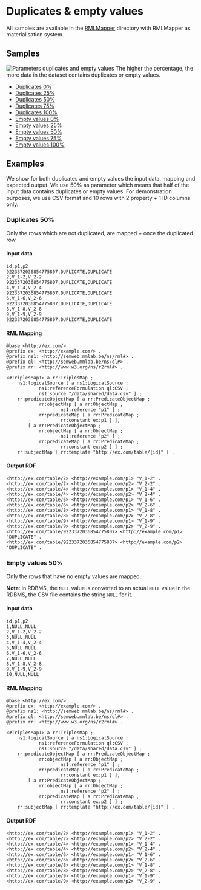 # Duplicates & empty values

All samples are available in the [RMLMapper](./RMLMapper) directory
with RMLMapper as materialisation system.

## Samples

![Parameters duplicates and empty values](https://kg-construct.github.io/KROWN/figures/parameters-duplicates-emmpty.svg "Parameters duplicates and empty values")
The higher the percentage, the more data in the dataset contains duplicates
or empty values.

- [Duplicates 0%](./RMLMapper/csv/duplicates_0.0_percentage/data/shared)
- [Duplicates 25%](./RMLMapper/csv/duplicates_25.0_percentage/data/shared)
- [Duplicates 50%](./RMLMapper/csv/duplicates_50.0_percentage/data/shared)
- [Duplicates 75%](./RMLMapper/csv/duplicates_75.0_percentage/data/shared)
- [Duplicates 100%](./RMLMapper/csv/duplicates_100.0_percentage/data/shared)
- [Empty values 0%](./RMLMapper/csv/empty_0.0_percentage/data/shared)
- [Empty values 25%](./RMLMapper/csv/empty_25.0_percentage/data/shared)
- [Empty values 50%](./RMLMapper/csv/empty_50.0_percentage/data/shared)
- [Empty values 75%](./RMLMapper/csv/empty_75.0_percentage/data/shared)
- [Empty values 100%](./RMLMapper/csv/empty_100.0_percentage/data/shared)

## Examples

We show for both duplicates and empty values the input data, mapping and expected
output. We use 50% as parameter which means that half of the input data contains
duplicates or empty values. For demonstration purposes, we use CSV format and
10 rows with 2 property + 1 ID columns only.

### Duplicates 50%

Only the rows which are not duplicated, are mapped + once the duplicated row.

#### Input data

```
id,p1,p2
9223372036854775807,DUPLICATE,DUPLICATE
2,V_1-2,V_2-2
9223372036854775807,DUPLICATE,DUPLICATE
4,V_1-4,V_2-4
9223372036854775807,DUPLICATE,DUPLICATE
6,V_1-6,V_2-6
9223372036854775807,DUPLICATE,DUPLICATE
8,V_1-8,V_2-8
9,V_1-9,V_2-9
9223372036854775807,DUPLICATE,DUPLICATE
```

#### RML Mapping

```
@base <http://ex.com/> .
@prefix ex: <http://example.com/> .
@prefix ns1: <http://semweb.mmlab.be/ns/rml#> .
@prefix ql: <http://semweb.mmlab.be/ns/ql#> .
@prefix rr: <http://www.w3.org/ns/r2rml#> .

<#TriplesMap1> a rr:TriplesMap ;
    ns1:logicalSource [ a ns1:LogicalSource ;
            ns1:referenceFormulation ql:CSV ;
            ns1:source "/data/shared/data.csv" ] ;
    rr:predicateObjectMap [ a rr:PredicateObjectMap ;
            rr:objectMap [ a rr:ObjectMap ;
                    ns1:reference "p1" ] ;
            rr:predicateMap [ a rr:PredicateMap ;
                    rr:constant ex:p1 ] ],
        [ a rr:PredicateObjectMap ;
            rr:objectMap [ a rr:ObjectMap ;
                    ns1:reference "p2" ] ;
            rr:predicateMap [ a rr:PredicateMap ;
                    rr:constant ex:p2 ] ] ;
    rr:subjectMap [ rr:template "http://ex.com/table/{id}" ] .
```

#### Output RDF

```
<http://ex.com/table/2> <http://example.com/p1> "V_1-2" .
<http://ex.com/table/2> <http://example.com/p2> "V_2-2" .
<http://ex.com/table/4> <http://example.com/p1> "V_1-4" .
<http://ex.com/table/4> <http://example.com/p2> "V_2-4" .
<http://ex.com/table/6> <http://example.com/p1> "V_1-6" .
<http://ex.com/table/6> <http://example.com/p2> "V_2-6" .
<http://ex.com/table/8> <http://example.com/p1> "V_1-8" .
<http://ex.com/table/8> <http://example.com/p2> "V_2-8" .
<http://ex.com/table/9> <http://example.com/p1> "V_1-9" .
<http://ex.com/table/9> <http://example.com/p2> "V_2-9" .
<http://ex.com/table/9223372036854775807> <http://example.com/p1> "DUPLICATE" .
<http://ex.com/table/9223372036854775807> <http://example.com/p2> "DUPLICATE" .
```

### Empty values 50%

Only the rows that have no empty values are mapped.

**Note**: in RDBMS, the `NULL` value is converted to an actual `NULL` value
in the RDBMS, the CSV file contains the string `NULL` for it.

#### Input data

```
id,p1,p2
1,NULL,NULL
2,V_1-2,V_2-2
3,NULL,NULL
4,V_1-4,V_2-4
5,NULL,NULL
6,V_1-6,V_2-6
7,NULL,NULL
8,V_1-8,V_2-8
9,V_1-9,V_2-9
10,NULL,NULL
```

#### RML Mapping

```
@base <http://ex.com/> .
@prefix ex: <http://example.com/> .
@prefix ns1: <http://semweb.mmlab.be/ns/rml#> .
@prefix ql: <http://semweb.mmlab.be/ns/ql#> .
@prefix rr: <http://www.w3.org/ns/r2rml#> .

<#TriplesMap1> a rr:TriplesMap ;
    ns1:logicalSource [ a ns1:LogicalSource ;
            ns1:referenceFormulation ql:CSV ;
            ns1:source "/data/shared/data.csv" ] ;
    rr:predicateObjectMap [ a rr:PredicateObjectMap ;
            rr:objectMap [ a rr:ObjectMap ;
                    ns1:reference "p1" ] ;
            rr:predicateMap [ a rr:PredicateMap ;
                    rr:constant ex:p1 ] ],
        [ a rr:PredicateObjectMap ;
            rr:objectMap [ a rr:ObjectMap ;
                    ns1:reference "p2" ] ;
            rr:predicateMap [ a rr:PredicateMap ;
                    rr:constant ex:p2 ] ] ;
    rr:subjectMap [ rr:template "http://ex.com/table/{id}" ] .
```

#### Output RDF

```
<http://ex.com/table/2> <http://example.com/p1> "V_1-2" .
<http://ex.com/table/2> <http://example.com/p2> "V_2-2" .
<http://ex.com/table/4> <http://example.com/p1> "V_1-4" .
<http://ex.com/table/4> <http://example.com/p2> "V_2-4" .
<http://ex.com/table/6> <http://example.com/p1> "V_1-6" .
<http://ex.com/table/6> <http://example.com/p2> "V_2-6" .
<http://ex.com/table/8> <http://example.com/p1> "V_1-8" .
<http://ex.com/table/8> <http://example.com/p2> "V_2-8" .
<http://ex.com/table/9> <http://example.com/p1> "V_1-9" .
<http://ex.com/table/9> <http://example.com/p2> "V_2-9" .
```
